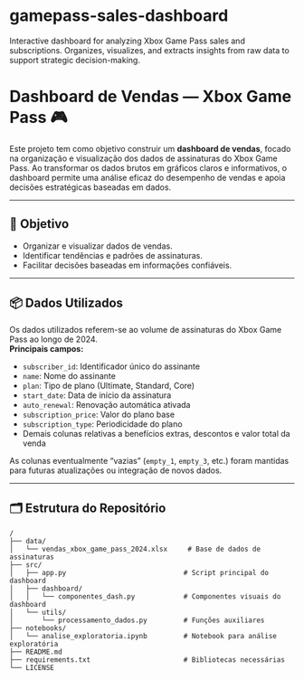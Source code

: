 # gamepass-sales-dashboard
Interactive dashboard for analyzing Xbox Game Pass sales and subscriptions. Organizes, visualizes, and extracts insights from raw data to support strategic decision-making.
# Dashboard de Vendas — Xbox Game Pass 🎮

Este projeto tem como objetivo construir um **dashboard de vendas**, focado na organização e visualização dos dados de assinaturas do Xbox Game Pass. Ao transformar os dados brutos em gráficos claros e informativos, o dashboard permite uma análise eficaz do desempenho de vendas e apoia decisões estratégicas baseadas em dados.

---

## 🚩 Objetivo

- Organizar e visualizar dados de vendas.
- Identificar tendências e padrões de assinaturas.
- Facilitar decisões baseadas em informações confiáveis.

---

## 📦 Dados Utilizados

Os dados utilizados referem-se ao volume de assinaturas do Xbox Game Pass ao longo de 2024.  
**Principais campos:**

- `subscriber_id`: Identificador único do assinante
- `name`: Nome do assinante
- `plan`: Tipo de plano (Ultimate, Standard, Core)
- `start_date`: Data de início da assinatura
- `auto_renewal`: Renovação automática ativada
- `subscription_price`: Valor do plano base
- `subscription_type`: Periodicidade do plano
- Demais colunas relativas a benefícios extras, descontos e valor total da venda

As colunas eventualmente “vazias” (`empty_1`, `empty_3`, etc.) foram mantidas para futuras atualizações ou integração de novos dados.

---

## 🗂 Estrutura do Repositório

```text
/
├── data/
│   └── vendas_xbox_game_pass_2024.xlsx     # Base de dados de assinaturas
├── src/
│   ├── app.py                             # Script principal do dashboard
│   ├── dashboard/
│   │   └── componentes_dash.py            # Componentes visuais do dashboard
│   └── utils/
│       └── processamento_dados.py         # Funções auxiliares
├── notebooks/
│   └── analise_exploratoria.ipynb         # Notebook para análise exploratória
├── README.md
├── requirements.txt                       # Bibliotecas necessárias
└── LICENSE
